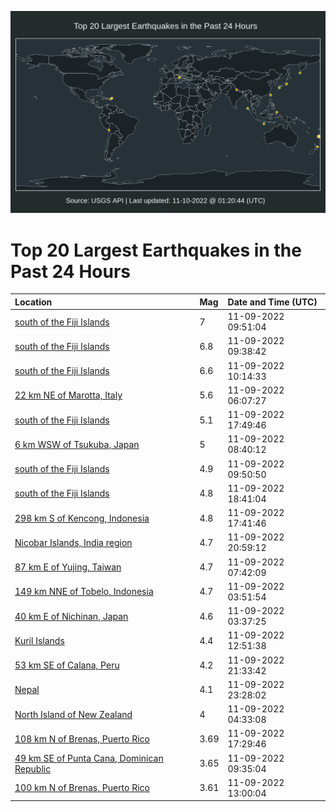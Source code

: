 ![Map](./map.png)

# Top 20 Largest Earthquakes in the Past 24 Hours

| Location | Mag | Date and Time (UTC) |
|:---|:---|:---|
| [south of the Fiji Islands](https://earthquake.usgs.gov/earthquakes/eventpage/us7000ingi) | 7 | 11-09-2022 09:51:04 |
| [south of the Fiji Islands](https://earthquake.usgs.gov/earthquakes/eventpage/us7000ingh) | 6.8 | 11-09-2022 09:38:42 |
| [south of the Fiji Islands](https://earthquake.usgs.gov/earthquakes/eventpage/us7000inht) | 6.6 | 11-09-2022 10:14:33 |
| [22 km NE of Marotta, Italy](https://earthquake.usgs.gov/earthquakes/eventpage/us7000infp) | 5.6 | 11-09-2022 06:07:27 |
| [south of the Fiji Islands](https://earthquake.usgs.gov/earthquakes/eventpage/us7000inmb) | 5.1 | 11-09-2022 17:49:46 |
| [6 km WSW of Tsukuba, Japan](https://earthquake.usgs.gov/earthquakes/eventpage/us7000ingc) | 5 | 11-09-2022 08:40:12 |
| [south of the Fiji Islands](https://earthquake.usgs.gov/earthquakes/eventpage/us7000inh1) | 4.9 | 11-09-2022 09:50:50 |
| [south of the Fiji Islands](https://earthquake.usgs.gov/earthquakes/eventpage/us7000inmi) | 4.8 | 11-09-2022 18:41:04 |
| [298 km S of Kencong, Indonesia](https://earthquake.usgs.gov/earthquakes/eventpage/us7000inma) | 4.8 | 11-09-2022 17:41:46 |
| [Nicobar Islands, India region](https://earthquake.usgs.gov/earthquakes/eventpage/us7000inn2) | 4.7 | 11-09-2022 20:59:12 |
| [87 km E of Yujing, Taiwan](https://earthquake.usgs.gov/earthquakes/eventpage/us7000ing7) | 4.7 | 11-09-2022 07:42:09 |
| [149 km NNE of Tobelo, Indonesia](https://earthquake.usgs.gov/earthquakes/eventpage/us7000inf3) | 4.7 | 11-09-2022 03:51:54 |
| [40 km E of Nichinan, Japan](https://earthquake.usgs.gov/earthquakes/eventpage/us7000inf2) | 4.6 | 11-09-2022 03:37:25 |
| [Kuril Islands](https://earthquake.usgs.gov/earthquakes/eventpage/us7000inkb) | 4.4 | 11-09-2022 12:51:38 |
| [53 km SE of Calana, Peru](https://earthquake.usgs.gov/earthquakes/eventpage/us7000inni) | 4.2 | 11-09-2022 21:33:42 |
| [Nepal](https://earthquake.usgs.gov/earthquakes/eventpage/us7000innz) | 4.1 | 11-09-2022 23:28:02 |
| [North Island of New Zealand](https://earthquake.usgs.gov/earthquakes/eventpage/us7000inf7) | 4 | 11-09-2022 04:33:08 |
| [108 km N of Brenas, Puerto Rico](https://earthquake.usgs.gov/earthquakes/eventpage/pr2022313003) | 3.69 | 11-09-2022 17:29:46 |
| [49 km SE of Punta Cana, Dominican Republic](https://earthquake.usgs.gov/earthquakes/eventpage/pr2022313001) | 3.65 | 11-09-2022 09:35:04 |
| [100 km N of Brenas, Puerto Rico](https://earthquake.usgs.gov/earthquakes/eventpage/pr2022313002) | 3.61 | 11-09-2022 13:00:04 |
